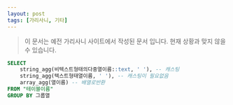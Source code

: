 ```yaml
---
layout: post
tags: [가리사니, 기타]
---
```


> 이 문서는 예전 가리사니 사이트에서 작성된 문서 입니다.
현재 상황과 맞지 않을 수 있습니다.


``` sql
SELECT
	string_agg(비텍스트형태의다중열이름::text, ' '), -- 캐스팅
	string_agg(텍스트형태열이름, ' '), -- 캐스팅이 필요없음
	array_agg(열이름) -- 배열로반환
FROM "테이블이름"
GROUP BY 그룹열
```